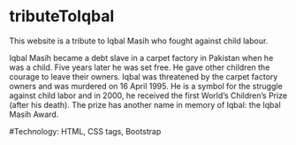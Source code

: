# tributeToIqbal
This website is a tribute to Iqbal Masih who fought against child labour.

Iqbal Masih became a debt slave in a carpet factory in Pakistan when he was a child. Five years later he was set free. He gave other children the courage to leave their owners. Iqbal was threatened by the carpet factory owners and was murdered on 16 April 1995. He is a symbol for the struggle against child labor and in 2000, he received the first World’s Children’s Prize (after his death). The prize has another name in memory of Iqbal: the Iqbal Masih Award.

#Technology:
HTML, CSS tags, Bootstrap
